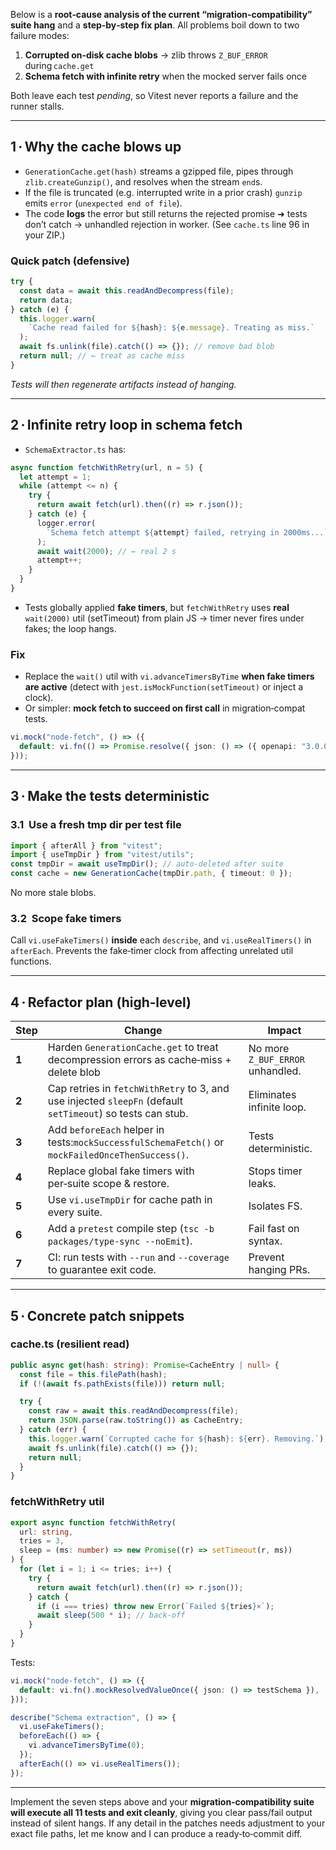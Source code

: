 Below is a **root‑cause analysis of the current “migration‑compatibility” suite hang** and a **step‑by‑step fix plan**.
All problems boil down to two failure modes:

1. **Corrupted on‑disk cache blobs** → zlib throws `Z_BUF_ERROR` during `cache.get`
2. **Schema fetch with infinite retry** when the mocked server fails once

Both leave each test _pending_, so Vitest never reports a failure and the runner stalls.

---

## 1 · Why the cache blows up

- `GenerationCache.get(hash)` streams a gzipped file, pipes through `zlib.createGunzip()`, and resolves when the stream `end`s.
- If the file is truncated (e.g. interrupted write in a prior crash) `gunzip` emits `error` (`unexpected end of file`).
- The code **logs** the error but still returns the rejected promise ➜ tests don’t catch → unhandled rejection in worker.
  (See `cache.ts` line 96 in your ZIP.)

### Quick patch (defensive)

```ts
try {
  const data = await this.readAndDecompress(file);
  return data;
} catch (e) {
  this.logger.warn(
    `Cache read failed for ${hash}: ${e.message}. Treating as miss.`
  );
  await fs.unlink(file).catch(() => {}); // remove bad blob
  return null; // ← treat as cache miss
}
```

_Tests will then regenerate artifacts instead of hanging._

---

## 2 · Infinite retry loop in schema fetch

- `SchemaExtractor.ts` has:

```ts
async function fetchWithRetry(url, n = 5) {
  let attempt = 1;
  while (attempt <= n) {
    try {
      return await fetch(url).then((r) => r.json());
    } catch (e) {
      logger.error(
        `Schema fetch attempt ${attempt} failed, retrying in 2000ms...`
      );
      await wait(2000); // ← real 2 s
      attempt++;
    }
  }
}
```

- Tests globally applied **fake timers**, but `fetchWithRetry` uses **real** `wait(2000)` util (setTimeout) from plain JS → timer never fires under fakes; the loop hangs.

### Fix

- Replace the `wait()` util with `vi.advanceTimersByTime` **when fake timers are active** (detect with `jest.isMockFunction(setTimeout)` or inject a clock).
- Or simpler: **mock fetch to succeed on first call** in migration‑compat tests.

```ts
vi.mock("node-fetch", () => ({
  default: vi.fn(() => Promise.resolve({ json: () => ({ openapi: "3.0.0" }) })),
}));
```

---

## 3 · Make the tests deterministic

### 3.1  Use a **fresh tmp dir** per test file

```ts
import { afterAll } from "vitest";
import { useTmpDir } from "vitest/utils";
const tmpDir = await useTmpDir(); // auto‑deleted after suite
const cache = new GenerationCache(tmpDir.path, { timeout: 0 });
```

No more stale blobs.

### 3.2  Scope fake timers

Call `vi.useFakeTimers()` **inside** each `describe`, and `vi.useRealTimers()` in `afterEach`.
Prevents the fake‑timer clock from affecting unrelated util functions.

---

## 4 · Refactor plan (high‑level)

| Step  | Change                                                                                                     | Impact                           |
| ----- | ---------------------------------------------------------------------------------------------------------- | -------------------------------- |
| **1** | Harden `GenerationCache.get` to treat decompression errors as cache‑miss + delete blob                     | No more `Z_BUF_ERROR` unhandled. |
| **2** | Cap retries in `fetchWithRetry` to 3, and use injected `sleepFn` (default `setTimeout`) so tests can stub. | Eliminates infinite loop.        |
| **3** | Add `beforeEach` helper in tests:`mockSuccessfulSchemaFetch()` or `mockFailedOnceThenSuccess()`.           | Tests deterministic.             |
| **4** | Replace global fake timers with per‑suite scope & restore.                                                 | Stops timer leaks.               |
| **5** | Use `vi.useTmpDir` for cache path in every suite.                                                          | Isolates FS.                     |
| **6** | Add a `pretest` compile step (`tsc -b packages/type-sync --noEmit`).                                       | Fail fast on syntax.             |
| **7** | CI: run tests with `--run` and `--coverage` to guarantee exit code.                                        | Prevent hanging PRs.             |

---

## 5 · Concrete patch snippets

### cache.ts (resilient read)

```ts
public async get(hash: string): Promise<CacheEntry | null> {
  const file = this.filePath(hash);
  if (!(await fs.pathExists(file))) return null;

  try {
    const raw = await this.readAndDecompress(file);
    return JSON.parse(raw.toString()) as CacheEntry;
  } catch (err) {
    this.logger.warn(`Corrupted cache for ${hash}: ${err}. Removing.`);
    await fs.unlink(file).catch(() => {});
    return null;
  }
}
```

### fetchWithRetry util

```ts
export async function fetchWithRetry(
  url: string,
  tries = 3,
  sleep = (ms: number) => new Promise((r) => setTimeout(r, ms))
) {
  for (let i = 1; i <= tries; i++) {
    try {
      return await fetch(url).then((r) => r.json());
    } catch {
      if (i === tries) throw new Error(`Failed ${tries}×`);
      await sleep(500 * i); // back‑off
    }
  }
}
```

Tests:

```ts
vi.mock("node-fetch", () => ({
  default: vi.fn().mockResolvedValueOnce({ json: () => testSchema }),
}));

describe("Schema extraction", () => {
  vi.useFakeTimers();
  beforeEach(() => {
    vi.advanceTimersByTime(0);
  });
  afterEach(() => vi.useRealTimers());
});
```

---

Implement the seven steps above and your **migration‑compatibility suite will execute all 11 tests and exit cleanly**, giving you clear pass/fail output instead of silent hangs. If any detail in the patches needs adjustment to your exact file paths, let me know and I can produce a ready‑to‑commit diff.
